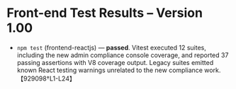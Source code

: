 # Front-end Test Results – Version 1.00

- `npm test` (frontend-reactjs) — **passed**. Vitest executed 12 suites, including the new admin compliance console coverage, and reported 37 passing assertions with V8 coverage output. Legacy suites emitted known React testing warnings unrelated to the new compliance work. 【929098†L1-L24】
